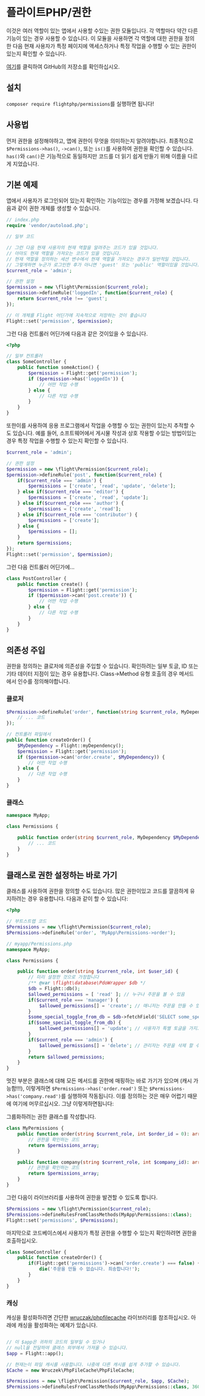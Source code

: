 # 플라이트PHP/권한

이것은 여러 역할이 있는 앱에서 사용할 수있는 권한 모듈입니다. 각 역할마다 약간 다른 기능이 있는 경우 사용할 수 있습니다. 이 모듈을 사용하면 각 역할에 대한 권한을 정의한 다음 현재 사용자가 특정 페이지에 액세스하거나 특정 작업을 수행할 수 있는 권한이 있는지 확인할 수 있습니다.

[여기](https://github.com/flightphp/permissions)를 클릭하여 GitHub의 저장소를 확인하십시오.

설치
-------
`composer require flightphp/permissions`를 실행하면 됩니다!

사용법
-------
먼저 권한을 설정해야하고, 앱에 권한이 무엇을 의미하는지 알려야합니다. 최종적으로 `$Permissions->has()`, `->can()`, 또는 `is()`를 사용하여 권한을 확인할 수 있습니다. `has()`와 `can()`은 기능적으로 동일하지만 코드를 더 읽기 쉽게 만들기 위해 이름을 다르게 지었습니다.

## 기본 예제

앱에서 사용자가 로그인되어 있는지 확인하는 기능이있는 경우를 가정해 보겠습니다. 다음과 같이 권한 개체를 생성할 수 있습니다.

```php
// index.php
require 'vendor/autoload.php';

// 일부 코드

// 그런 다음 현재 사용자의 현재 역할을 알려주는 코드가 있을 것입니다.
// 아마도 현재 역할을 가져오는 코드가 있을 것입니다.
// 현재 역할을 정의하는 세션 변수에서 현재 역할을 가져오는 경우가 일반적일 것입니다.
// 그렇게하면 누군가 로그인한 후가 아니면 'guest' 또는 'public' 역할이있을 것입니다.
$current_role = 'admin';

// 권한 설정
$permission = new \flight\Permission($current_role);
$permission->defineRule('loggedIn', function($current_role) {
	return $current_role !== 'guest';
});

// 이 개체를 Flight 어딘가에 지속적으로 저장하는 것이 좋습니다
Flight::set('permission', $permission);
```

그런 다음 컨트롤러 어딘가에 다음과 같은 것이있을 수 있습니다.

```php
<?php

// 일부 컨트롤러
class SomeController {
	public function someAction() {
		$permission = Flight::get('permission');
		if ($permission->has('loggedIn')) {
			// 어떤 작업 수행
		} else {
			// 다른 작업 수행
		}
	}
}
```

또한이를 사용하여 응용 프로그램에서 작업을 수행할 수 있는 권한이 있는지 추적할 수도 있습니다.
예를 들어, 소프트웨어에서 게시물 작성과 상호 작용할 수있는 방법이있는 경우 특정 작업을 수행할 수 있는지 확인할 수 있습니다.

```php
$current_role = 'admin';

// 권한 설정
$permission = new \flight\Permission($current_role);
$permission->defineRule('post', function($current_role) {
	if($current_role === 'admin') {
		$permissions = ['create', 'read', 'update', 'delete'];
	} else if($current_role === 'editor') {
		$permissions = ['create', 'read', 'update'];
	} else if($current_role === 'author') {
		$permissions = ['create', 'read'];
	} else if($current_role === 'contributor') {
		$permissions = ['create'];
	} else {
		$permissions = [];
	}
	return $permissions;
});
Flight::set('permission', $permission);
```

그런 다음 컨트롤러 어딘가에...

```php
class PostController {
	public function create() {
		$permission = Flight::get('permission');
		if ($permission->can('post.create')) {
			// 어떤 작업 수행
		} else {
			// 다른 작업 수행
		}
	}
}
```

## 의존성 주입
권한을 정의하는 클로저에 의존성을 주입할 수 있습니다. 확인하려는 일부 토글, ID 또는 기타 데이터 지점이 있는 경우 유용합니다. Class->Method 유형 호출의 경우 메서드에서 인수를 정의해야합니다.

### 클로저

```php
$Permission->defineRule('order', function(string $current_role, MyDependency $MyDependency = null) {
	// ... 코드
});

// 컨트롤러 파일에서
public function createOrder() {
	$MyDependency = Flight::myDependency();
	$permission = Flight::get('permission');
	if ($permission->can('order.create', $MyDependency)) {
		// 어떤 작업 수행
	} else {
		// 다른 작업 수행
	}
}
```

### 클래스

```php
namespace MyApp;

class Permissions {

	public function order(string $current_role, MyDependency $MyDependency = null) {
		// ... 코드
	}
}
```

## 클래스로 권한 설정하는 바로 가기
클래스를 사용하여 권한을 정의할 수도 있습니다. 많은 권한이있고 코드를 깔끔하게 유지하려는 경우 유용합니다. 다음과 같이 할 수 있습니다:
```php
<?php

// 부트스트랩 코드
$Permissions = new \flight\Permission($current_role);
$Permissions->defineRule('order', 'MyApp\Permissions->order');

// myapp/Permissions.php
namespace MyApp;

class Permissions {

	public function order(string $current_role, int $user_id) {
		// 미리 설정한 것으로 가정합니다
		/** @var \flight\database\PdoWrapper $db */
		$db = Flight::db();
		$allowed_permissions = [ 'read' ]; // 누구나 주문을 볼 수 있음
		if($current_role === 'manager') {
			$allowed_permissions[] = 'create'; // 매니저는 주문을 만들 수 있음
		}
		$some_special_toggle_from_db = $db->fetchField('SELECT some_special_toggle FROM settings WHERE id = ?', [ $user_id ]);
		if($some_special_toggle_from_db) {
			$allowed_permissions[] = 'update'; // 사용자가 특별 토글을 가지고있으면 주문을 업데이트 할 수 있음
		}
		if($current_role === 'admin') {
			$allowed_permissions[] = 'delete'; // 관리자는 주문을 삭제 할 수 있음
		}
		return $allowed_permissions;
	}
}
```
멋진 부분은 클래스에 대해 모든 메서드를 권한에 매핑하는 바로 가기가 있으며 (캐시 가능함!!!), 이렇게하면 `$Permissions->has('order.read')` 또는 `$Permissions->has('company.read')`를 실행하여 작동됩니다. 이를 정의하는 것은 매우 어렵기 때문에 여기에 머무르십시오. 그냥 이렇게하면됩니다:

그룹화하려는 권한 클래스를 작성합니다.
```php
class MyPermissions {
	public function order(string $current_role, int $order_id = 0): array {
		// 권한을 확인하는 코드
		return $permissions_array;
	}

	public function company(string $current_role, int $company_id): array {
		// 권한을 확인하는 코드
		return $permissions_array;
	}
}
```

그런 다음이 라이브러리를 사용하여 권한을 발견할 수 있도록 합니다.

```php
$Permissions = new \flight\Permission($current_role);
$Permissions->defineRulesFromClassMethods(MyApp\Permissions::class);
Flight::set('permissions', $Permissions);
```

마지막으로 코드베이스에서 사용자가 특정 권한을 수행할 수 있는지 확인하려면 권한을 호출하십시오.

```php
class SomeController {
	public function createOrder() {
		if(Flight::get('permissions')->can('order.create') === false) {
			die('주문을 만들 수 없습니다. 죄송합니다!');
		}
	}
}
```

### 캐싱

캐싱을 활성화하려면 간단한 [wruczak/phpfilecache](https://docs.flightphp.com/awesome-plugins/php-file-cache) 라이브러리를 참조하십시오. 아래에 캐싱을 활성화하는 예제가 있습니다.
```php

// 이 $app은 귀하의 코드의 일부일 수 있거나
// null을 전달하여 클래스 외부에서 가져올 수 있습니다.
$app = Flight::app();

// 현재는이 파일 캐시를 사용합니다. 나중에 다른 캐시를 쉽게 추가할 수 있습니다.
$Cache = new Wruczek\PhpFileCache\PhpFileCache;

$Permissions = new \flight\Permission($current_role, $app, $Cache);
$Permissions->defineRulesFromClassMethods(MyApp\Permissions::class, 3600); // 3600은 캐시로 저장되는 시간(초)입니다. 캐시를 사용하지 않으려면 이것을 뺍니다
```